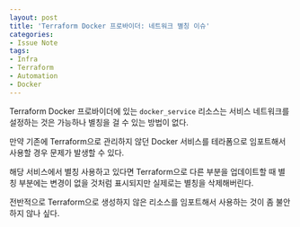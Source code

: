 ```yaml
---
layout: post
title: 'Terraform Docker 프로바이더: 네트워크 별칭 이슈'
categories:
- Issue Note
tags:
- Infra
- Terraform
- Automation
- Docker
---
```

Terraform Docker 프로바이더에 있는 `docker_service` 리소스는 서비스 네트워크를 설정하는 것은 가능하나 별칭을 걸 수 있는 방법이 없다.

만약 기존에 Terraform으로 관리하지 않던 Docker 서비스를 테라폼으로 임포트해서 사용할 경우 문제가 발생할 수 있다.

해당 서비스에서 별칭 사용하고 있다면 Terraform으로 다른 부분을 업데이트할 때 별칭 부분에는 변경이 없을 것처럼 표시되지만 실제로는 별칭을 삭제해버린다.

전반적으로 Terraform으로 생성하지 않은 리소스를 임포트해서 사용하는 것이 좀 불안하지 않나 싶다.
